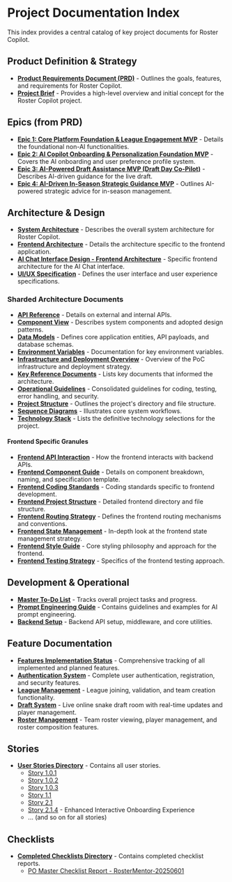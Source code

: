 # Project Documentation Index

This index provides a central catalog of key project documents for Roster Copilot.

## Product Definition & Strategy

*   [**Product Requirements Document (PRD)**](./Prd.md) - Outlines the goals, features, and requirements for Roster Copilot.
*   [**Project Brief**](./Project_Brief.md) - Provides a high-level overview and initial concept for the Roster Copilot project.

## Epics (from PRD)

*   [**Epic 1: Core Platform Foundation & League Engagement MVP**](./epic-1.md) - Details the foundational non-AI functionalities.
*   [**Epic 2: AI Copilot Onboarding & Personalization Foundation MVP**](./epic-2.md) - Covers the AI onboarding and user preference profile system.
*   [**Epic 3: AI-Powered Draft Assistance MVP (Draft Day Co-Pilot)**](./epic-3.md) - Describes AI-driven guidance for the live draft.
*   [**Epic 4: AI-Driven In-Season Strategic Guidance MVP**](./epic-4.md) - Outlines AI-powered strategic advice for in-season management.

## Architecture & Design

*   [**System Architecture**](./Architecture.md) - Describes the overall system architecture for Roster Copilot.
*   [**Frontend Architecture**](./Frontend-Architecture.md) - Details the architecture specific to the frontend application.
*   [**AI Chat Interface Design - Frontend Architecture**](./AI_Chat_Interface_Design_Frontend_Architecture.md) - Specific frontend architecture for the AI Chat interface.
*   [**UI/UX Specification**](./UIUX_Spec.md) - Defines the user interface and user experience specifications.

### Sharded Architecture Documents

*   [**API Reference**](./api-reference.md) - Details on external and internal APIs.
*   [**Component View**](./component-view.md) - Describes system components and adopted design patterns.
*   [**Data Models**](./data-models.md) - Defines core application entities, API payloads, and database schemas.
*   [**Environment Variables**](./environment-vars.md) - Documentation for key environment variables.
*   [**Infrastructure and Deployment Overview**](./infra-deployment.md) - Overview of the PoC infrastructure and deployment strategy.
*   [**Key Reference Documents**](./key-references.md) - Lists key documents that informed the architecture.
*   [**Operational Guidelines**](./operational-guidelines.md) - Consolidated guidelines for coding, testing, error handling, and security.
*   [**Project Structure**](./project-structure.md) - Outlines the project's directory and file structure.
*   [**Sequence Diagrams**](./sequence-diagrams.md) - Illustrates core system workflows.
*   [**Technology Stack**](./tech-stack.md) - Lists the definitive technology selections for the project.

#### Frontend Specific Granules
*   [**Frontend API Interaction**](./front-end-api-interaction.md) - How the frontend interacts with backend APIs.
*   [**Frontend Component Guide**](./front-end-component-guide.md) - Details on component breakdown, naming, and specification template.
*   [**Frontend Coding Standards**](./front-end-coding-standards.md) - Coding standards specific to frontend development.
*   [**Frontend Project Structure**](./front-end-project-structure.md) - Detailed frontend directory and file structure.
*   [**Frontend Routing Strategy**](./front-end-routing-strategy.md) - Defines the frontend routing mechanisms and conventions.
*   [**Frontend State Management**](./front-end-state-management.md) - In-depth look at the frontend state management strategy.
*   [**Frontend Style Guide**](./front-end-style-guide.md) - Core styling philosophy and approach for the frontend.
*   [**Frontend Testing Strategy**](./front-end-testing-strategy.md) - Specifics of the frontend testing approach.

## Development & Operational

*   [**Master To-Do List**](./master-todo-list.md) - Tracks overall project tasks and progress.
*   [**Prompt Engineering Guide**](./prompt.md) - Contains guidelines and examples for AI prompt engineering.
*   [**Backend Setup**](./backend-setup.md) - Backend API setup, middleware, and core utilities.

## Feature Documentation

*   [**Features Implementation Status**](./features-status.md) - Comprehensive tracking of all implemented and planned features.
*   [**Authentication System**](./authentication-system.md) - Complete user authentication, registration, and security features.
*   [**League Management**](./league-management.md) - League joining, validation, and team creation functionality.
*   [**Draft System**](./draft-system.md) - Live online snake draft room with real-time updates and player management.
*   [**Roster Management**](./roster-management.md) - Team roster viewing, player management, and roster composition features.

## Stories

*   [**User Stories Directory**](./stories/) - Contains all user stories.
    *   [Story 1.0.1](./stories/1.0.1.story.md)
    *   [Story 1.0.2](./stories/1.0.2.story.md)
    *   [Story 1.0.3](./stories/1.0.3.story.md)
    *   [Story 1.1](./stories/1.1.story.md)
    *   [Story 2.1](./stories/2.1.story.md)
    *   [Story 2.1.4](./stories/2.1.4.story.md) - Enhanced Interactive Onboarding Experience
    *   ... (and so on for all stories)

## Checklists
*   [**Completed Checklists Directory**](./checklists/completed/) - Contains completed checklist reports.
    *   [PO Master Checklist Report - RosterMentor-20250601](./checklists/completed/po-master-checklist-report-RosterMentor-20250601.md)